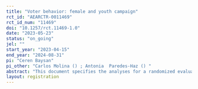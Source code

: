 ```yaml
---
title: "Voter behavior: female and youth campaign"
rct_id: "AEARCTR-0011469"
rct_id_num: "11469"
doi: "10.1257/rct.11469-1.0"
date: "2023-05-23"
status: "on_going"
jel: ""
start_year: "2023-04-15"
end_year: "2024-08-31"
pi: "Ceren Baysan"
pi_other: "Carlos Molina () ; Antonia  Paredes-Haz () "
abstract: "This document specifies the analyses for a randomized evaluation of the impact of campaign promises regarding gender and young voters in eastern Turkey. Elections were held on May 14th and runoff elections on May 28th. Preliminary results are anticipated by the end of the month."
layout: registration
---
```



